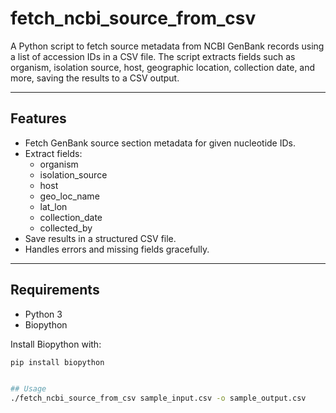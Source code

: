# fetch_ncbi_source_from_csv

A Python script to fetch source metadata from NCBI GenBank records using a list of accession IDs in a CSV file. The script extracts fields such as organism, isolation source, host, geographic location, collection date, and more, saving the results to a CSV output.

---

## Features

- Fetch GenBank source section metadata for given nucleotide IDs.
- Extract fields:  
  - organism  
  - isolation_source  
  - host  
  - geo_loc_name  
  - lat_lon  
  - collection_date  
  - collected_by
- Save results in a structured CSV file.
- Handles errors and missing fields gracefully.

---

## Requirements

- Python 3
- Biopython

Install Biopython with:

```bash
pip install biopython


## Usage
./fetch_ncbi_source_from_csv sample_input.csv -o sample_output.csv


